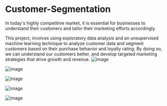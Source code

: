 # Customer-Segmentation

In today's highly competitive market, it is essential for businesses to understand their customers and tailor their marketing efforts accordingly.

This project, involves using exploratory data analysis and an unsupervised machine learning technique to analyze customer data and segment customers based on their purchase behavior and loyalty rating. By doing so, we can understand our customers better, and develop targeted marketing strategies that drive growth and revenue.
![image](https://user-images.githubusercontent.com/36512525/229262681-2a3e308f-2f49-44b1-ba93-1170dd203e7d.png)

![image](https://user-images.githubusercontent.com/36512525/229262709-76519551-4ca3-4b60-81f6-9b9f9dd16608.png)

![image](https://user-images.githubusercontent.com/36512525/229262740-302066e7-ba57-4920-b7ed-77cc08994f9b.png)

![image](https://user-images.githubusercontent.com/36512525/229262759-ed168cc7-9383-4c53-a723-7fdaef80a625.png)

![image](https://user-images.githubusercontent.com/36512525/229262776-c47f6ff4-11c6-4ce7-82a5-86976e4170e4.png)

